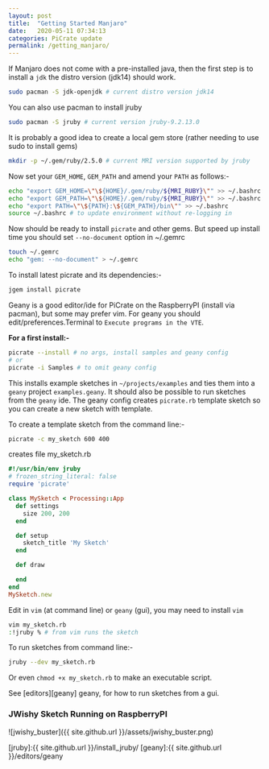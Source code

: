 ```yaml
---
layout: post
title:  "Getting Started Manjaro"
date:   2020-05-11 07:34:13
categories: PiCrate update
permalink: /getting_manjaro/
---
```

If Manjaro does not come with a pre-installed java, then the first step is to install a `jdk` the distro version (jdk14) should work. 

```bash
sudo pacman -S jdk-openjdk # current distro version jdk14
```
You can also use pacman to install jruby
```bash
sudo pacman -S jruby # current version jruby-9.2.13.0
```
It is probably a good idea to create a local gem store (rather needing to use sudo to install gems)

```bash
mkdir -p ~/.gem/ruby/2.5.0 # current MRI version supported by jruby
```
Now set your `GEM_HOME`, `GEM_PATH` and amend your `PATH` as follows:-

```bash
echo "export GEM_HOME=\"\${HOME}/.gem/ruby/${MRI_RUBY}\"" >> ~/.bashrc
echo "export GEM_PATH=\"\${HOME}/.gem/ruby/${MRI_RUBY}\"" >> ~/.bashrc
echo "export PATH=\"\${PATH}:\${GEM_PATH}/bin\"" >> ~/.bashrc
source ~/.bashrc # to update environment without re-logging in
```
Now should be ready to install `picrate` and other gems. But speed up install time you should set `--no-document` option in ~/.gemrc

```bash
touch ~/.gemrc
echo "gem: --no-document" > ~/.gemrc
```
To install latest picrate and its dependencies:-

```bash
jgem install picrate
```

Geany is a good editor/ide for PiCrate on the RaspberryPI (install via pacman), but some may prefer vim. For geany you should edit/preferences.Terminal to `Execute programs in the VTE`.

__For a first install:-__

```bash
picrate --install # no args, install samples and geany config
# or
picrate -i Samples # to omit geany config
```

This installs example sketches in `~/projects/examples` and ties them into a `geany` project `examples.geany`. It should also be possible to run sketches from the `geany` ide. The geany config creates `picrate.rb` template sketch so you can create a new sketch with template.

To create a template sketch from the command line:-

```bash
picrate -c my_sketch 600 400
```
creates file my_sketch.rb

```ruby
#!/usr/bin/env jruby
# frozen_string_literal: false
require 'picrate'

class MySketch < Processing::App
  def settings
    size 200, 200
  end

  def setup
    sketch_title 'My Sketch'
  end

  def draw

  end
end
MySketch.new

```

Edit in `vim` (at command line) or `geany` (gui), you may need to install `vim`
```bash
vim my_sketch.rb
:!jruby % # from vim runs the sketch
```

To run sketches from command line:-

```bash
jruby --dev my_sketch.rb
```

Or even `chmod +x my_sketch.rb` to make an executable script.

See [editors][geany] geany, for how to run sketches from a gui.

### JWishy Sketch Running on RaspberryPI

![jwishy_buster]({{ site.github.url }}/assets/jwishy_buster.png)

[buster]: https://gist.github.com/monkstone/04a1272ca9274a2c7e3e1bf170877bfb
[java]:http://ruby-processing.github.io/java/raspberry/
[jruby]:{{ site.github.url }}/install_jruby/
[geany]:{{ site.github.url }}/editors/geany
